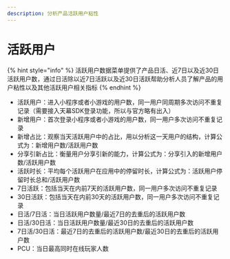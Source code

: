 ```yaml
---
description: 分析产品活跃用户粘性
---
```


# 活跃用户

{% hint style="info" %}
活跃用户数据菜单提供了产品日活、近7日以及近30日活跃用户数，通过日活除以近7日活跃以及近30日活跃帮助分析人员了解产品的用户粘性以及其他活跃用户相关指标
{% endhint %}

* 活跃用户：进入小程序或者小游戏的用户数，同一用户同周期多次访问不重复记录（需要接入天幕SDK登录功能，所以与官方略有出入） 
* 新增用户：首次登录小程序或者小游戏的用户数，同一用户多次访问不重复记录
* 新增占比：观察当天活跃用户中的占比，用以分析这一天用户的结构，计算公式为：新增用户数/活跃用户数
* 分享引新占比：衡量用户分享引新的能力，计算公式为：分享引入的新增用户数/活跃用户数
* 活跃时长：平均每个活跃用户在应用中的停留时长，计算公式为：活跃用户停留时长总和/活跃用户数
* 7日活跃：包括当天在内前7天的活跃用户数，同一用户多次访问不重复记录
* 30日活跃：包括当天在内前30天的活跃用户数，同一用户多次访问不重复记录
* 日活/7日活：当日活跃用户数量/最近7日的去重后的活跃用户数
* 日活/30日活：当日活跃用户数量/最近30日的去重后的活跃用户数
* 7日活/30日活：最近7日的去重后的活跃用户数/最近30日的去重后的活跃用户数
* PCU：当日最高同时在线玩家人数

